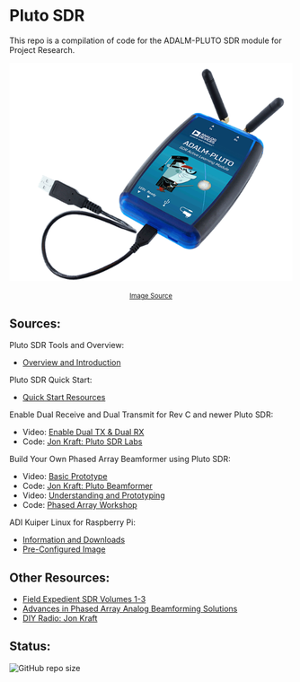 # Pluto SDR

This repo is a compilation of code for the ADALM-PLUTO SDR module for Project Research.

<div align="center">

<img src="./assets/ADALM-Pluto.png" alt="Pluto SDR" width="600"/><br>

<small>
    <a href="https://www.analog.com/en/design-center/evaluation-hardware-and-software/evaluation-boards-kits/adalm-pluto.html">
        Image Source
    </a>
</small>

</div>

## Sources:

Pluto SDR Tools and Overview:
 - [Overview and Introduction](https://wiki.analog.com/university/tools/pluto)

Pluto SDR Quick Start:
 - [Quick Start Resources](https://wiki.analog.com/university/tools/pluto/users/quick_start)

Enable Dual Receive and Dual Transmit for Rev C and newer Pluto SDR:
 - Video: [Enable Dual TX & Dual RX](https://www.youtube.com/watch?v=ph0Kv4SgSuI)
 - Code: [Jon Kraft: Pluto SDR Labs](https://github.com/jonkraft/PlutoSDR_Labs/tree/master)

Build Your Own Phased Array Beamformer using Pluto SDR:
 - Video: [Basic Prototype](https://www.youtube.com/watch?v=2QXKuEYR4Bw)
 - Code: [Jon Kraft: Pluto Beamformer](https://github.com/jonkraft/Pluto_Beamformer)
 - Video: [Understanding and Prototyping](https://www.youtube.com/watch?v=0hnWfTvETcU)
 - Code: [Phased Array Workshop](https://github.com/jonkraft/PhasedArray)

ADI Kuiper Linux for Raspberry Pi:
 - [Information and Downloads](https://wiki.analog.com/resources/tools-software/linux-software/kuiper-linux)
 - [Pre-Configured Image](https://download.analog.com/phased-array-lab/raspi.7z)

## Other Resources:

 - [Field Expedient SDR Volumes 1-3](https://www.factorialabs.com/fieldxp/)
 - [Advances in Phased Array Analog Beamforming Solutions](https://ez.analog.com/webinar/c/e/182)
 - [DIY Radio: Jon Kraft](https://ez.analog.com/tags/DIYRadio)

## Status:

![GitHub repo size](https://img.shields.io/github/repo-size/ADolbyB/pluto-sdr?logo=Github&label=Repo%20Size)